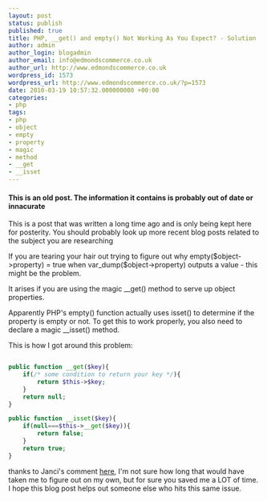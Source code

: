 ```yaml
---
layout: post
status: publish
published: true
title: PHP, __get() and empty() Not Working As You Expect? - Solution
author: admin
author_login: blogadmin
author_email: info@edmondscommerce.co.uk
author_url: http://www.edmondscommerce.co.uk
wordpress_id: 1573
wordpress_url: http://www.edmondscommerce.co.uk/?p=1573
date: 2010-03-19 10:57:32.000000000 +00:00
categories:
- php
tags:
- php
- object
- empty
- property
- magic
- method
- __get
- __isset
---
```

<div class="oldpost"><h4>This is an old post. The information it contains is probably out of date or innacurate</h4>
<p>
This is a post that was written a long time ago and is only being kept here for posterity.
You should probably look up more recent blog posts related to the subject you are researching
</p>
</div>
If you are tearing your hair out trying to figure out why empty($object->property) = true when var_dump($object->property) outputs a value - this might be the problem.

It arises if you are using the magic __get() method to serve up object properties.

Apparently PHP's empty() function actually uses isset() to determine if the property is empty or not. To get this to work properly, you also need to declare a magic __isset() method.

This is how I got around this problem:

```php

public function __get($key){
	if(/* some condition to return your key */){
		return $this->$key;
	}
	return null;
}

public function __isset($key){
	if(null===$this->__get($key)){
		return false;
	}
	return true;
}

```

thanks to Janci's comment <a href="http://www.php.net/manual/en/function.empty.php#93117">here</a>, I'm not sure how long that would have taken me to figure out on my own, but for sure you saved me a LOT of time. I hope this blog post helps out someone else who hits this same issue.
